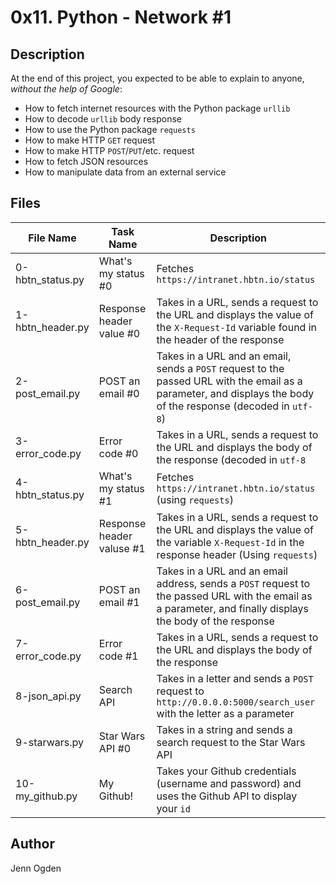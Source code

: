 # 0x11. Python - Network #1
## Description
At the end of this project, you expected to be able to explain to anyone, *without the help of Google*:
* How to fetch internet resources with the Python package `urllib`
* How to decode `urllib` body response
* How to use the Python package `requests`
* How to make HTTP `GET` request
* How to make HTTP `POST`/`PUT`/etc. request
* How to fetch JSON resources
* How to manipulate data from an external service

## Files
| File Name | Task Name | Description |
| --------- | --------- | ----------- |
| 0-hbtn_status.py | What's my status \#0 | Fetches `https://intranet.hbtn.io/status` |
| 1-hbtn_header.py | Response header value \#0 | Takes in a URL, sends a request to the URL and displays the value of the `X-Request-Id` variable found in the header of the response |
| 2-post_email.py | POST an email \#0 | Takes in a URL and an email, sends a `POST` request to the passed URL with the email as a parameter, and displays the body of the response (decoded in `utf-8`) |
| 3-error_code.py | Error code \#0 | Takes in a URL, sends a request to the URL and displays the body of the response (decoded in `utf-8` |
| 4-hbtn_status.py | What's my status \#1 | Fetches `https://intranet.hbtn.io/status` (using `requests`) |
| 5-hbtn_header.py | Response header valuse \#1 | Takes in a URL, sends a request to the URL and displays the value of the variable `X-Request-Id` in the response header (Using `requests`) |
| 6-post_email.py | POST an email \#1 | Takes in a URL and an email address, sends a `POST` request to the passed URL with the email as a parameter, and finally displays the body of the response |
| 7-error_code.py | Error code \#1 | Takes in a URL, sends a request to the URL and displays the body of the response |
| 8-json_api.py | Search API | Takes in a letter and sends a `POST` request to `http://0.0.0.0:5000/search_user` with the letter as a parameter |
| 9-starwars.py | Star Wars API \#0 | Takes in a string and sends a search request to the Star Wars API |
| 10-my_github.py | My Github! | Takes your Github credentials (username and password) and uses the Github API to display your `id` |

## Author
Jenn Ogden
